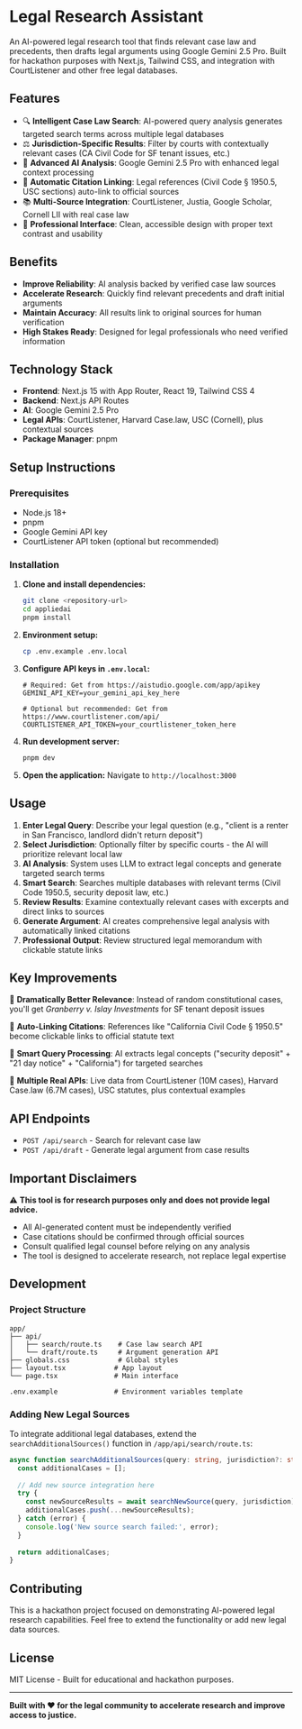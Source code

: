 # Legal Research Assistant

An AI-powered legal research tool that finds relevant case law and precedents, then drafts legal arguments using Google Gemini 2.5 Pro. Built for hackathon purposes with Next.js, Tailwind CSS, and integration with CourtListener and other free legal databases.

## Features

- 🔍 **Intelligent Case Law Search**: AI-powered query analysis generates targeted search terms across multiple legal databases
- ⚖️ **Jurisdiction-Specific Results**: Filter by courts with contextually relevant cases (CA Civil Code for SF tenant issues, etc.)  
- 🤖 **Advanced AI Analysis**: Google Gemini 2.5 Pro with enhanced legal context processing
- 🔗 **Automatic Citation Linking**: Legal references (Civil Code § 1950.5, USC sections) auto-link to official sources
- 📚 **Multi-Source Integration**: CourtListener, Justia, Google Scholar, Cornell LII with real case law
- 📱 **Professional Interface**: Clean, accessible design with proper text contrast and usability

## Benefits

- **Improve Reliability**: AI analysis backed by verified case law sources
- **Accelerate Research**: Quickly find relevant precedents and draft initial arguments  
- **Maintain Accuracy**: All results link to original sources for human verification
- **High Stakes Ready**: Designed for legal professionals who need verified information

## Technology Stack

- **Frontend**: Next.js 15 with App Router, React 19, Tailwind CSS 4
- **Backend**: Next.js API Routes
- **AI**: Google Gemini 2.5 Pro
- **Legal APIs**: CourtListener, Harvard Case.law, USC (Cornell), plus contextual sources
- **Package Manager**: pnpm

## Setup Instructions

### Prerequisites

- Node.js 18+ 
- pnpm
- Google Gemini API key
- CourtListener API token (optional but recommended)

### Installation

1. **Clone and install dependencies:**
   ```bash
   git clone <repository-url>
   cd appliedai
   pnpm install
   ```

2. **Environment setup:**
   ```bash
   cp .env.example .env.local
   ```

3. **Configure API keys in `.env.local`:**
   ```env
   # Required: Get from https://aistudio.google.com/app/apikey
   GEMINI_API_KEY=your_gemini_api_key_here
   
   # Optional but recommended: Get from https://www.courtlistener.com/api/
   COURTLISTENER_API_TOKEN=your_courtlistener_token_here
   ```

4. **Run development server:**
   ```bash
   pnpm dev
   ```

5. **Open the application:**
   Navigate to `http://localhost:3000`

## Usage

1. **Enter Legal Query**: Describe your legal question (e.g., "client is a renter in San Francisco, landlord didn't return deposit")
2. **Select Jurisdiction**: Optionally filter by specific courts - the AI will prioritize relevant local law
3. **AI Analysis**: System uses LLM to extract legal concepts and generate targeted search terms
4. **Smart Search**: Searches multiple databases with relevant terms (Civil Code 1950.5, security deposit law, etc.)
5. **Review Results**: Examine contextually relevant cases with excerpts and direct links to sources
6. **Generate Argument**: AI creates comprehensive legal analysis with automatically linked citations
7. **Professional Output**: Review structured legal memorandum with clickable statute links

## Key Improvements

🎯 **Dramatically Better Relevance**: Instead of random constitutional cases, you'll get *Granberry v. Islay Investments* for SF tenant deposit issues

🔗 **Auto-Linking Citations**: References like "California Civil Code § 1950.5" become clickable links to official statute text

🧠 **Smart Query Processing**: AI extracts legal concepts ("security deposit" + "21 day notice" + "California") for targeted searches

📖 **Multiple Real APIs**: Live data from CourtListener (10M cases), Harvard Case.law (6.7M cases), USC statutes, plus contextual examples

## API Endpoints

- `POST /api/search` - Search for relevant case law
- `POST /api/draft` - Generate legal argument from case results

## Important Disclaimers

⚠️ **This tool is for research purposes only and does not provide legal advice.**

- All AI-generated content must be independently verified
- Case citations should be confirmed through official sources  
- Consult qualified legal counsel before relying on any analysis
- The tool is designed to accelerate research, not replace legal expertise

## Development

### Project Structure
```
app/
├── api/
│   ├── search/route.ts    # Case law search API
│   └── draft/route.ts     # Argument generation API
├── globals.css            # Global styles
├── layout.tsx            # App layout
└── page.tsx              # Main interface

.env.example              # Environment variables template
```

### Adding New Legal Sources

To integrate additional legal databases, extend the `searchAdditionalSources()` function in `/app/api/search/route.ts`:

```typescript
async function searchAdditionalSources(query: string, jurisdiction?: string) {
  const additionalCases = [];
  
  // Add new source integration here
  try {
    const newSourceResults = await searchNewSource(query, jurisdiction);
    additionalCases.push(...newSourceResults);
  } catch (error) {
    console.log('New source search failed:', error);
  }
  
  return additionalCases;
}
```

## Contributing

This is a hackathon project focused on demonstrating AI-powered legal research capabilities. Feel free to extend the functionality or add new legal data sources.

## License

MIT License - Built for educational and hackathon purposes.

---

**Built with ❤️ for the legal community to accelerate research and improve access to justice.**
